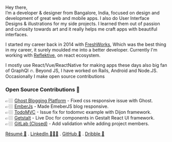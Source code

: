 Hey there,  
I’m a developer & designer from Bangalore, India, focused on design and development of great web and mobile apps. I also do User Interface Designs & illustrations for my side projects. I learned them out of passion and curiosity towards art and it really helps me craft apps with beautiful interfaces. 

I started my career back in 2014 with [FreshWorks](https://www.freshworks.com), Which was the best thing in my career, it surely  moulded me into a better developer. Currently I'm working with [Reflektive](https://www.reflektive.com), on react ecosystem. 

I mostly use React/Vue/ReactNative for making apps these days also big fan of GraphQl 🔥. Beyond JS, I have worked on Rails, Android and Node.JS. Occasionally I make open source contributions

  

### Open Source Contributions 🌈

👉🏼 <a href="https://github.com/TryGhost/Ghost/issues/8962" target="_blank">Ghost Blogging Platform</a> - Fixed css responsive issue with Ghost.  
👉🏼 <a href="https://github.com/emberjs/website/pull/2595" target="_blank">EmberJs</a> - Made EmeberJS blog responsive.  
👉🏼 <a href="https://github.com/tastejs/todomvc/pull/1856" target="_blank">TodoMVC</a> - Issue fix for todomvc example with Dijon framework.  
👉🏼 <a href="https://github.com/pinterest/gestalt/pull/90" target="_blank">Getstalt</a> - Live Doc for components in Gestalt React UI framework.  
👉🏼 <a href="https://github.com/gitlabhq/gitlabhq/pull/10331" target="_blank">GitLab (Closed)</a> - Add validation while adding project members.  

<a href="https://www.dropbox.com/s/g4tjllunqtou74x/Nithin%20David%202019%20-%20Resume.pdf?dl=0" target="_blank">Résumé 📝</a> . <a href="https://www.linkedin.com/in/davidnithin/" target="_blank">LinkedIn 👨🏼‍✈️</a> . <a href="https://dribbble.com/nithindavid" target="_blank">GitHub 🐙</a> . <a href="https://dribbble.com/nithindavid" target="_blank">Dribble 🏀</a>

